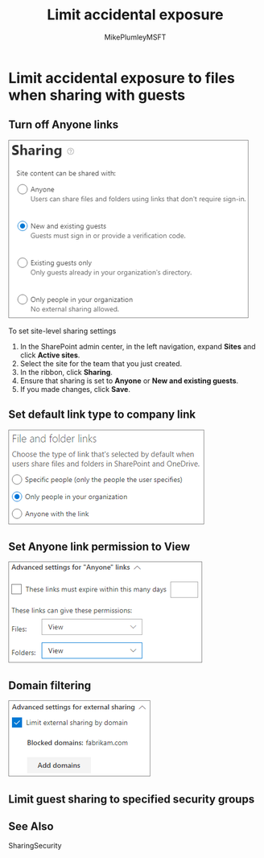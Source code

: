 ﻿---
title: "Limit accidental exposure"
ms.author: mikeplum
author: MikePlumleyMSFT
manager: pamgreen
audience: ITPro
ms.topic: article
ms.service: o365-solutions
localization_priority: Priority
description: "Learn how to limit accidental exposure of information when sharing files with guests."
---

# Limit accidental exposure to files when sharing with guests

## Turn off Anyone links


![Screenshot of SharePoint site external sharing settings](media/sharepoint-site-external-sharing-settings.png)


To set site-level sharing settings
1. In the SharePoint admin center, in the left navigation, expand **Sites** and click **Active sites**.
2. Select the site for the team that you just created.
3. In the ribbon, click **Sharing**.
4. Ensure that sharing is set to **Anyone** or **New and existing guests**.
5. If you made changes, click **Save**.



## Set default link type to company link

![Screenshot of SharePoint default link type setting](media/sharepoint-default-sharing-link-company-link.png)





## Set Anyone link permission to View


![Screenshot of SharePoint Anyone link settings set to View](media/sharepoint-organization-anyone-link-permissions-view.png)



## Domain filtering

![Screenshot of SharePoint limit external sharing by domain setting](media/sharepoint-sharing-block-domain.png)




## Limit guest sharing to specified security groups



## See Also

SharingSecurity